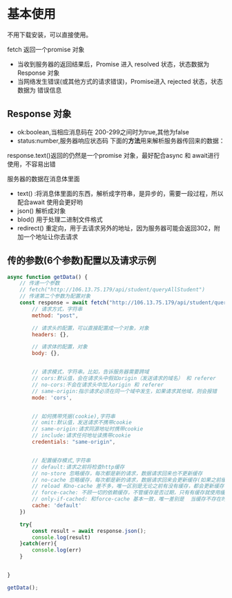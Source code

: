 # 基本使用
不用下载安装，可以直接使用。

fetch 返回一个promise 对象
- 当收到服务器的返回结果后，Promise 进入 resolved 状态，状态数据为  Response 对象
- 当网络发生错误(或其他方式的请求错误)，Promise进入 rejected 状态，状态数据为 错误信息

## Response 对象
- ok:boolean,当相应消息码在 200-299之间时为true,其他为false
- status:number,服务器响应状态码
下面的**方法**用来解析服务器传回来的数据：

response.text()返回的仍然是一个promise 对象，最好配合async 和 await进行使用，不容易出错

服务器的数据在消息体里面
- text() :将消息体里面的东西，解析成字符串，是异步的，需要一段过程，所以配合await 使用会更好哟
- json() 解析成对象
- blod() 用于处理二进制文件格式
- redirect() 重定向，用于去请求另外的地址，因为服务器可能会返回302，附加一个地址让你去请求

## 传的参数(6个参数)配置以及请求示例
```js
async function getData() {
    // 传递一个参数
    // fetch("http://106.13.75.179/api/student/queryAllStudent")
    // 传递第二个参数为配置对象
    const response = await fetch("http://106.13.75.179/api/student/queryAllStudent", {
        // 请求方式，字符串
        method: "post",

        // 请求头的配置，可以直接配置成一个对象，对象
        headers: {},

        // 请求体的配置，对象
        body: {},


        // 请求模式，字符串。比如，告诉服务器需要跨域
        // cors:默认值，会在请求头中假如origin（发送请求的域名） 和 referer
        // no-cors:不会在请求头中加入origin 和 referer
        // same-origin:指示请求必须在同一个域中发生，如果请求其他域，则会报错
        mode: 'cors',


        // 如何携带凭据(cookie),字符串
        // omit:默认值，发送请求不携带cookie
        // same-origin:请求同源地址时携带cookie
        // include:请求任何地址读携带cookie
        credentials: "same-origin",


        // 配置缓存模式,字符串
        // default:请求之前将检查http缓存
        // no-store 忽略缓存，每次都是新的请求，数据请求回来也不更新缓存
        // no-cache 忽略缓存，每次都是新的请求，数据请求回来会更新缓存(如果之前缓存存在就更新，之前没有缓存就不更新缓存)(除了正常请求外，发送了一个条件查询request)
        // reload 和no-cache 差不多，唯一区别是无论之前有没有缓存，都会更新缓存
        // force-cache: 不顾一切的依赖缓存，不管缓存是否过期，只有有缓存就使用缓存，没有缓存才发送请求
        // only-if-cached: 和force-cache 基本一致，唯一差别是  当缓存不存在时，将抛出网络错误(该项在设置了mode为same-origin的时候才生效)
        cache: 'default'
    })

    try{
        const result = await response.json();
        console.log(result)
    }catch(err){
        console.log(err)
    }


}

getData();
```
